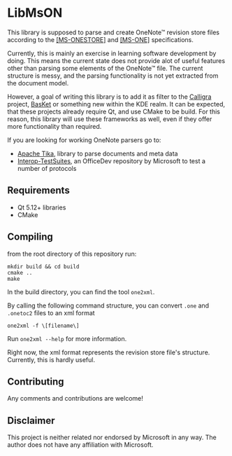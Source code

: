 # LibMsON

This library is supposed to parse and create OneNote&trade; revision store files according to the [[MS-ONESTORE]](https://docs.microsoft.com/en-us/openspecs/office_file_formats/ms-onestore/ae670cd2-4b38-4b24-82d1-87cfb2cc3725) and [[MS-ONE]](https://docs.microsoft.com/en-us/openspecs/office_file_formats/ms-one/73d22548-a613-4350-8c23-07d15576be50) specifications. 

Currently, this is mainly an exercise in learning software development by doing. This means the current state does not provide alot of useful features other than parsing some elements of the OneNote&trade;  file. The current structure is messy, and the parsing functionality is not yet extracted from the document model. 

However, a goal of writing this library is to add it as filter to the [Calligra](https://invent.kde.org/office/calligra) project, [BasKet](https://invent.kde.org/utilities/basket) or something new within the KDE realm.
It can be expected, that these projects already require Qt, and use CMake to be build. For this reason, this library will use these frameworks as well, even if they offer more functionality than required.

If you are looking for working OneNote parsers go to:
* [Apache Tika](https://tika.apache.org/), library to parse documents and meta data
* [Interop-TestSuites](https://github.com/OfficeDev/Interop-TestSuites), an OfficeDev repository by Microsoft to test a number of protocols

## Requirements

* Qt 5.12+ libraries
* CMake

## Compiling

from the root directory of this repository run:
```
mkdir build && cd build
cmake ..
make
```

In the build directory, you can find the tool `one2xml`.

By calling the following command structure, you can convert `.one` and `.onetoc2` files to an xml format
```
one2xml -f \[filename\]
```

Run `one2xml --help` for more information.

Right now, the xml format represents the revision store file's structure. Currently, this is hardly useful.


## Contributing
Any comments and contributions are welcome!


## Disclaimer

This project is neither related nor endorsed by Microsoft in any way. The author does not have any affiliation with Microsoft.
